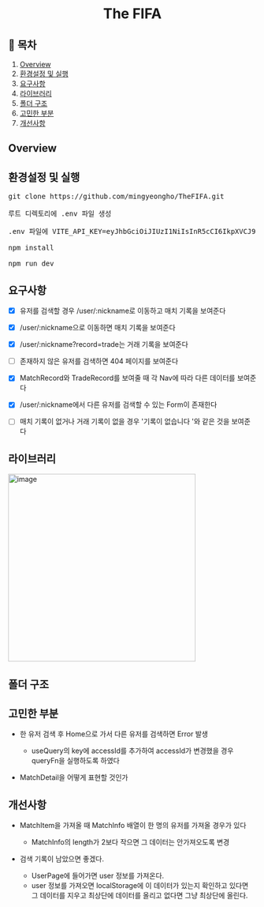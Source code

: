 <h1 align='center'>The FIFA</h1>

## 📖 목차

<ol>
    <li>
        <a href='#overview'>Overview</a>
    </li>
    <li>
        <a href='#run'>환경설정 및 실행</a>
    </li>
    <li>
        <a href='#features'>요구사항</a>
    </li>
    <li>
        <a href='#library'>라이브러리</a>
    </li>
    <li>
        <a href='#structure'>폴더 구조</a>
    </li>
    <li>
        <a href='#agonize'>고민한 부분</a>
    </li>
    <li>
        <a href='#improve'>개선사항</a>
    </li>
    
</ol>

<h2 id='overview'>Overview</h2>

<h2 id='run'>환경설정 및 실행</h2>

<pre>
git clone https://github.com/mingyeongho/TheFIFA.git

루트 디렉토리에 .env 파일 생성

.env 파일에 VITE_API_KEY=eyJhbGciOiJIUzI1NiIsInR5cCI6IkpXVCJ9.eyJYLUFwcC1SYXRlLUxpbWl0IjoiMjAwMDA6MTAiLCJhY2NvdW50X2lkIjoiOTkwNTAxMzA3IiwiYXV0aF9pZCI6IjQiLCJleHAiOjE3MzA0NzQ0NTksImlhdCI6MTY2NzQwMjQ1OSwibmJmIjoxNjY3NDAyNDU5LCJzZXJ2aWNlX2lkIjoiNDMwMDExNDgxIiwidG9rZW5fdHlwZSI6IkFjY2Vzc1Rva2VuIn0.EYTRexKJMPOEFwbR8SKUfoDM734OKXFDIBEJVDp1vh4 추가

npm install

npm run dev
</pre>

<h2 id='features'>요구사항</h2>

- [x] 유저를 검색할 경우 /user/:nickname로 이동하고 매치 기록을 보여준다

- [x] /user/:nickname으로 이동하면 매치 기록을 보여준다

- [x] /user/:nickname?record=trade는 거래 기록을 보여준다

- [ ] 존재하지 않은 유저를 검색하면 404 페이지를 보여준다

- [x] MatchRecord와 TradeRecord를 보여줄 때 각 Nav에 따라 다른 데이터를 보여준다

- [x] /user/:nickname에서 다른 유저를 검색할 수 있는 Form이 존재한다

- [ ] 매치 기록이 없거나 거래 기록이 없을 경우 '기록이 없습니다 '와 같은 것을 보여준다

<h2 id='library'>라이브러리</h2>

<img width="380" alt="image" src="https://user-images.githubusercontent.com/57670160/215244537-b50d10e0-4d8f-4d87-8748-732368df6527.png">

<h2 id='structure'>폴더 구조</h2>

<h2 id='agonize'>고민한 부분</h2>

- 한 유저 검색 후 Home으로 가서 다른 유저를 검색하면 Error 발생

  - useQuery의 key에 accessId를 추가하여 accessId가 변경했을 경우 queryFn을 실행하도록 하였다

- MatchDetail을 어떻게 표현할 것인가

<h2 id='improve'>개선사항</h2>

- MatchItem을 가져올 때 MatchInfo 배열이 한 명의 유저를 가져올 경우가 있다

  - MatchInfo의 length가 2보다 작으면 그 데이터는 안가져오도록 변경

- 검색 기록이 남았으면 좋겠다.

  - UserPage에 들어가면 user 정보를 가져온다.
  - user 정보를 가져오면 localStorage에 이 데이터가 있는지 확인하고 있다면 그 데이터를 지우고 최상단에 데이터를 올리고 없다면 그냥 최상단에 올린다.
